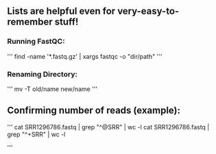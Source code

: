 ## Lists are helpful even for very-easy-to-remember stuff!

### Running FastQC:
'''
find -name '*.fastq.gz' | xargs fastqc -o "dir/path"
'''

### Renaming Directory:
'''
mv -T old/name new/name 
'''
## Confirming number of reads (example):
'''
cat SRR1296786.fastq | grep "^@SRR" | wc -l
cat SRR1296786.fastq | grep "^+SRR" | wc -l

'''
